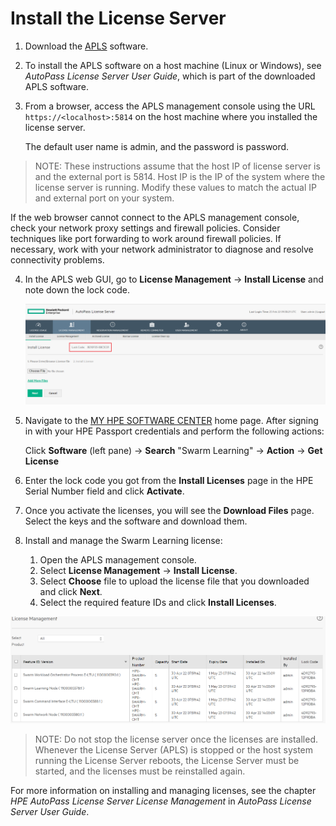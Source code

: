# <a name="GUID-CCE936EF-FB0D-4BF1-B002-3CB9125C55B9"/> Install the License Server

1. Download the [APLS](https://myenterpriselicense.hpe.com/cwp-ui/free-software/APLS) software. 
2. To install the APLS software on a host machine \(Linux or Windows\), see *AutoPass License Server User Guide*, which is part of the downloaded APLS software. 
3. From a browser, access the APLS management console using the URL `https://<localhost>:5814` on the host machine where you installed the license server. 

   The default user name is admin, and the password is password.

<blockquote>
    NOTE: These instructions assume that the host IP of license server is <localhost\> and the external port is 5814. Host IP is the IP of the system where the license server is running. Modify these values to match the actual IP and external port on your system.

</blockquote>
    
   If the web browser cannot connect to the APLS management console, check your network proxy settings and firewall policies. Consider techniques like port forwarding to work around firewall policies. If necessary, work with your network administrator to diagnose and resolve connectivity problems.

4. In the APLS web GUI, go to **License Management** -\> **Install License** and note down the lock code. 
   
   ![Lock code](GUID-A37C5798-B8B7-4B93-B786-A2682797AB37-high.png)

5. Navigate to the [MY HPE SOFTWARE CENTER](https://myenterpriselicense.hpe.com/cwp-ui/auth/login) home page. After signing in with your HPE Passport credentials and perform the following actions:
   
   Click **Software** (left pane) -> **Search** "Swarm Learning" -> **Action** -> **Get License**

6. Enter the lock code you got from the **Install Licenses** page in the HPE Serial Number field and click **Activate**. 

7. Once you activate the licenses, you will see the **Download Files** page. Select the keys and the software and download them. 
8. Install and manage the Swarm Learning license:
    
     1.   Open the APLS management console. 
     2.   Select **License Management** -\> **Install License**. 
     3.   Select **Choose** file to upload the license file that you downloaded and click **Next**. 
     4.   Select the required feature IDs and click **Install Licenses**. 

  ![APLS License Management](Community_License_server.png)

<blockquote>

NOTE: Do not stop the license server once the licenses are installed. Whenever the License Server \(APLS\) is stopped or the host system running the License Server reboots, the License Server must be started, and the licenses must be reinstalled again.

</blockquote>
    
For more information on installing and managing licenses, see the chapter *HPE AutoPass License Server License Management* in *AutoPass License Server User Guide*.
